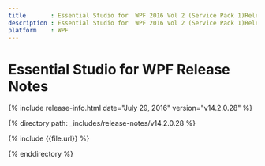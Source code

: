 ```yaml
---
title       : Essential Studio for  WPF 2016 Vol 2 (Service Pack 1)Release Notes
description : Essential Studio for  WPF 2016 Vol 2 (Service Pack 1)Release Notes
platform    : WPF
---
```


# Essential Studio for  WPF Release Notes

{% include release-info.html date="July 29, 2016" version="v14.2.0.28" %} 

{% directory path: _includes/release-notes/v14.2.0.28 %}

{% include {{file.url}} %}

{% enddirectory %}
